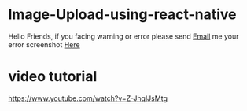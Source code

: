 # Image-Upload-using-react-native
<p>Hello Friends, if you facing warning or error please send <a href="mailto:hardeepcoder@yahoo.com">Email</a> me your error screenshot <a href="mailto:hardeepcoder@yahoo.com">Here</a></p>

# video tutorial
https://www.youtube.com/watch?v=Z-JhqlJsMtg
